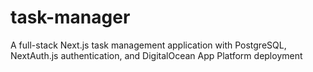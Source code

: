 # task-manager
A full-stack Next.js task management application with PostgreSQL, NextAuth.js authentication, and DigitalOcean App Platform deployment
